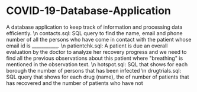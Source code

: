 # COVID-19-Database-Application
A database application to keep track of information and processing data efficiently.
\n
contacts.sql: SQL query to find the name, email and phone number of all the persons who have come in contact with the patient whose email id is ___________.
\n
patientchk.sql: A patient is due an overall evaluation by the doctor to analyze her recovery progress and we need to find all the previous observations about this patient where "breathing" is mentioned in the observation text. 
\n
hotspot.sql: SQL that shows for each borough the number of persons that has been infected
\n
drugtrials.sql: SQL query that shows for each drug (name), the of number of patients that has recovered and the number of patients who have not
